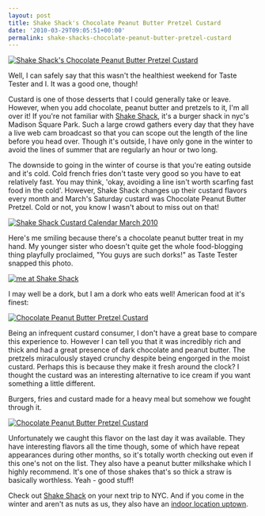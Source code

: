 ```yaml
---
layout: post
title: Shake Shack's Chocolate Peanut Butter Pretzel Custard
date: '2010-03-29T09:05:51+00:00'
permalink: shake-shacks-chocolate-peanut-butter-pretzel-custard
---
```

<a href="http://www.flickr.com/photos/kstar810/4470197376/"><img src="http://farm5.static.flickr.com/4029/4470197376_fa65ac0d4f.jpg" alt="Shake Shack's Chocolate Peanut Butter Pretzel Custard" />
</a>

Well, I can safely say that this wasn't the healthiest weekend for Taste Tester and I. It was a good one, though!

Custard is one of those desserts that I could generally take or leave. However, when you add chocolate, peanut butter and pretzels to it, I'm all over it! If you're not familiar with <a href="http://shakeshack.com/">Shake Shack</a>, it's a burger shack in nyc's Madison Square Park. Such a large crowd gathers every day that they have a live web cam broadcast so that you can scope out the length of the line before you head over. Though it's outside, I have only gone in the winter to avoid the lines of summer that are regularly an hour or two long. 

The downside to going in the winter of course is that you're eating outside and it's cold. Cold french fries don't taste very good so you have to eat relatively fast. You may think, 'okay, avoiding a line isn't worth scarfing fast food in the cold'. However, Shake Shack changes up their custard flavors every month and March's Saturday custard was Chocolate Peanut Butter Pretzel. Cold or not, you know I wasn't about to miss out on that!

<a href="http://www.flickr.com/photos/kstar810/4470269712/"><img src="http://farm5.static.flickr.com/4001/4470269712_06ef18697b.jpg" alt="Shake Shack Custard Calendar March 2010" /></a>

Here's me smiling because there's a chocolate peanut butter treat in my hand. My younger sister who doesn't quite get the whole food-blogging thing playfully proclaimed, "You guys are such dorks!" as Taste Tester snapped this photo. 

<a href="http://www.flickr.com/photos/kstar810/4470197702/"><img src="http://farm5.static.flickr.com/4052/4470197702_a04405d911.jpg" alt="me at Shake Shack" /></a>

I may well be a dork, but I am a dork who eats well! American food at it's finest:

<a href="http://www.flickr.com/photos/kstar810/4469418471/in/photostream/"><img src="http://farm3.static.flickr.com/2685/4469418471_56426878d7.jpg" alt="Chocolate Peanut Butter Pretzel Custard" /></a>

Being an infrequent custard consumer, I don't have a great base to compare this experience to. However I can tell you that it was incredibly rich and thick and had a great presence of dark chocolate and peanut butter. The pretzels miraculously stayed crunchy despite being engorged in the moist custard. Perhaps this is because they make it fresh around the clock? I thought the custard was an interesting alternative to ice cream if you want something a little different.

Burgers, fries and custard made for a heavy meal but somehow we fought through it.

<a href="http://www.flickr.com/photos/kstar810/4469418153/in/photostream/"><img src="http://farm5.static.flickr.com/4024/4469418153_21840748ef.jpg" alt="Chocolate Peanut Butter Pretzel Custard" /></a>

Unfortunately we caught this flavor on the last day it was available. They have interesting flavors all the time though, some of which have repeat appearances during other months, so it's totally worth checking out even if this one's not on the list. They also have a peanut butter milkshake which I highly recommend. It's one of those shakes that's so thick a straw is basically worthless. Yeah - good stuff!

Check out <a href="http://shakeshack.com/">Shake Shack</a> on your next trip to NYC. And if you come in the winter and aren't as nuts as us, they also have an <a href="http://www.yelp.com/biz/shake-shack-new-york-5">indoor location uptown</a>.
